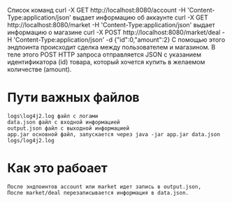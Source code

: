 Список команд
    curl -X GET http://localhost:8080/account -H 'Content-Type:application/json' выдает информацию об аккаунте
    curl -X GET http://localhost:8080/market -H 'Content-Type:application/json' выдает информацию о магазине
    curl -X POST http://localhost:8080/market/deal -H 'Content-Type:application/json' -d {"id":0,"amount":2}
    С помощью этого эндпоинта происходит сделка между пользователем и магазином.
    В теле этого POST HTTP запроса отправляется JSON с указанием идентификатора (id) товара,
    который хочется купить в желаемом количестве (amount).
# Пути важных файлов
    logs\log4j2.log файл с логами
    data.json файл с входной информацией
    output.json файл с выходной информацией
    app.jar основной файл, запускается через java -jar app.jar data.json logs/log4j2.log
# Как это рабоает
    После эндпоинтов account или market идет запись в output.json,
    После market/deal перезаписывается информация в data.json.
